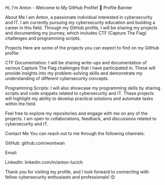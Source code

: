 
Hi, I'm Anton - Welcome to My GitHub Profile! 👋
Profile Banner

About Me
I am Anton, a passionate individual interested in cybersecurity and IT. I am currently pursuing my cybersecurity education and building a career in this field. Through my GitHub profile, I will be sharing my projects and documenting my journey, which includes CTF (Capture The Flag) challenges and programming scripts.

Projects
Here are some of the projects you can expect to find on my GitHub profile:

CTF Documentation: I will be sharing write-ups and documentation of various Capture The Flag challenges that I have participated in. These will provide insights into my problem-solving skills and demonstrate my understanding of different cybersecurity concepts.

Programming Scripts: I will also showcase my programming skills by sharing scripts and code snippets related to cybersecurity and IT. These projects will highlight my ability to develop practical solutions and automate tasks within the field.

Feel free to explore my repositories and engage with me on any of the projects. I am open to collaborations, feedback, and discussions related to cybersecurity and IT.

Contact Me
You can reach out to me through the following channels:

GitHub: github.com/wontwan

Email: 

LinkedIn: linkedin.com/in/anton-lucich

Thank you for visiting my profile, and I look forward to connecting with fellow cybersecurity enthusiasts and professionals! 😊
